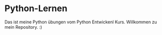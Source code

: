 # Python-Lernen

Das ist meine Python übungen vom Python Entwickenl Kurs. Willkommen zu mein Repository. :)
